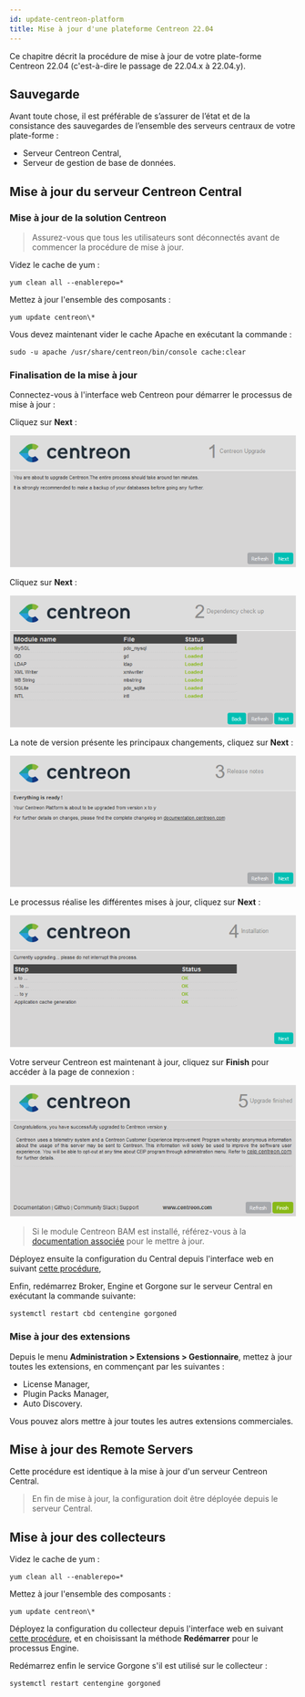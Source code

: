 ```yaml
---
id: update-centreon-platform
title: Mise à jour d'une plateforme Centreon 22.04
---
```


Ce chapitre décrit la procédure de mise à jour de votre plate-forme Centreon
22.04 (c'est-à-dire le passage de 22.04.x à 22.04.y).

## Sauvegarde

Avant toute chose, il est préférable de s’assurer de l’état et de la consistance
des sauvegardes de l’ensemble des serveurs centraux de votre plate-forme :

- Serveur Centreon Central,
- Serveur de gestion de base de données.

## Mise à jour du serveur Centreon Central

### Mise à jour de la solution Centreon

> Assurez-vous que tous les utilisateurs sont déconnectés avant de commencer
> la procédure de mise à jour.

Videz le cache de yum :

```shell
yum clean all --enablerepo=*
```

Mettez à jour l'ensemble des composants :

```shell
yum update centreon\*
```

Vous devez maintenant vider le cache Apache en exécutant la commande :

```shell
sudo -u apache /usr/share/centreon/bin/console cache:clear
```

### Finalisation de la mise à jour

Connectez-vous à l'interface web Centreon pour démarrer le processus de
mise à jour :

Cliquez sur **Next** :

![image](../assets/upgrade/web_update_1.png)

Cliquez sur **Next** :

![image](../assets/upgrade/web_update_2.png)

La note de version présente les principaux changements, cliquez sur **Next** :

![image](../assets/upgrade/web_update_3.png)

Le processus réalise les différentes mises à jour, cliquez sur **Next** :

![image](../assets/upgrade/web_update_4.png)

Votre serveur Centreon est maintenant à jour, cliquez sur **Finish** pour
accéder à la page de connexion :

![image](../assets/upgrade/web_update_5.png)

> Si le module Centreon BAM est installé, référez-vous à la [documentation
> associée](../service-mapping/update.md) pour le mettre à jour.

Déployez ensuite la configuration du Central depuis l'interface web en
suivant [cette
procédure](../monitoring/monitoring-servers/deploying-a-configuration.md),

Enfin, redémarrez Broker, Engine et Gorgone sur le serveur Central en exécutant
la commande suivante:

```shell
systemctl restart cbd centengine gorgoned
```

### Mise à jour des extensions

Depuis le menu **Administration > Extensions > Gestionnaire**, mettez à jour
toutes les extensions, en commençant par les suivantes :

- License Manager,
- Plugin Packs Manager,
- Auto Discovery.

Vous pouvez alors mettre à jour toutes les autres extensions commerciales.

## Mise à jour des Remote Servers

Cette procédure est identique à la mise à jour d'un serveur Centreon Central.

> En fin de mise à jour, la configuration doit être déployée depuis le serveur
> Central.

## Mise à jour des collecteurs

Videz le cache de yum :

```shell
yum clean all --enablerepo=*
```

Mettez à jour l'ensemble des composants :

```shell
yum update centreon\*
```

Déployez la configuration du collecteur depuis l'interface web en suivant [cette
procédure](../monitoring/monitoring-servers/deploying-a-configuration.md), et
en choisissant la méthode **Redémarrer** pour le processus Engine.

Redémarrez enfin le service Gorgone s'il est utilisé sur le collecteur :

```shell
systemctl restart centengine gorgoned
```

